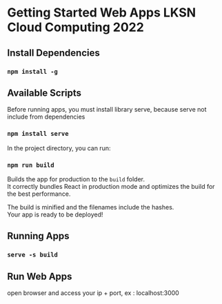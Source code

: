 # Getting Started Web Apps LKSN Cloud Computing 2022

## Install Dependencies
### `npm install -g`

## Available Scripts

Before running apps, you must install library serve, because serve not include from dependencies
### `npm install serve`

In the project directory, you can run:

### `npm run build`

Builds the app for production to the `build` folder.\
It correctly bundles React in production mode and optimizes the build for the best performance.

The build is minified and the filenames include the hashes.\
Your app is ready to be deployed!

## Running Apps

### `serve -s build`

## Run Web Apps
open browser and access your ip + port, ex : localhost:3000

